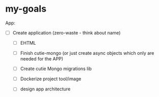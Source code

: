 # my-goals

App:
- [ ] Create application (zero-waste - think about name)
  - [ ] EHTML
  - [ ] Finish cutie-mongo (or just create async objects which only are needed for the APP)
  - [ ] Create cutie Mongo migrations lib
  - [ ] Dockerize project tool/image
  - [ ] design app architecture 


  




